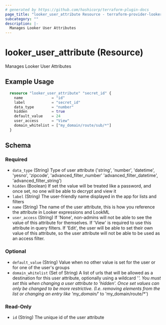 ```yaml
---
# generated by https://github.com/hashicorp/terraform-plugin-docs
page_title: "looker_user_attribute Resource - terraform-provider-looker"
subcategory: ""
description: |-
  Manages Looker User Attributes
---
```


# looker_user_attribute (Resource)

Manages Looker User Attributes

## Example Usage

```terraform
  resource "looker_user_attribute" "secret_id" {
    name             = "id"
    label            = "secret_id"
    data_type        = "number"
    hidden           = true
    default_value    = 24
    user_access      = "View"
    domain_whitelist = ["my_domain/route/sub/*"]
  }
```

<!-- schema generated by tfplugindocs -->

## Schema

### Required

- `data_type` (String) Type of user attribute ('string', 'number', 'datetime', 'yesno', 'zipcode', 'advanced_filter_number' 'advanced_filter_datetime', 'advanced_filter_string')
- `hidden` (Boolean) If set the value will be treated like a password, and once set, no one will be able to decrypt and view it
- `label` (String) The user-friendly name displayed in the app for lists and filters
- `name` (String) The name of the user attribute, this is how you reference the attribute in Looker expressions and LookML
- `user_access` (String) If 'None', non-admins will not be able to see the value of this attribute for themselves. If 'View' is required to use this attribute in query filters. If 'Edit', the user will be able to set their own value of this attribute, so the user attribute will not be able to be used as an access filter.

### Optional

- `default_value` (String) Value when no other value is set for the user or for one of the user's groups
- `domain_whitelist` (Set of String) A list of urls that will be allowed as a destination for this user attribute, optionally using a wildcard '_'. You must set this when changing a user attribute to 'hidden'. Once set values can only be changed to be more restrictive. (I.e. removing elements from the list or changing an entry like 'my_domain/_' to 'my_domain/route/\*')

### Read-Only

- `id` (String) The unique id of the user attribute

